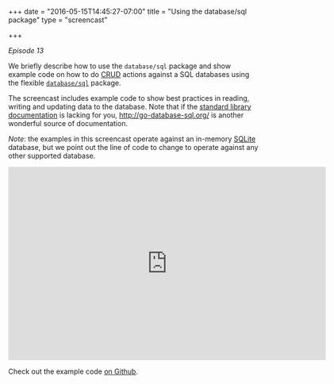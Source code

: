 +++
date = "2016-05-15T14:45:27-07:00"
title = "Using the database/sql package"
type = "screencast"

+++

_Episode 13_

We briefly describe how to use the `database/sql` package and show example code on how to do [CRUD](https://en.wikipedia.org/wiki/Create,_read,_update_and_delete) actions against a SQL databases using the flexible [`database/sql`](https://godoc.org/database/sql) package.

<!--more-->

The screencast includes example code to show best practices in reading, writing and updating data to the database. Note that if the [standard library documentation](https://godoc.org/database/sql) is lacking for you, http://go-database-sql.org/ is another wonderful source of documentation.

_Note_: the examples in this screencast operate against an in-memory [SQLite](https://www.sqlite.org/) database, but we point out the line of code to change to operate against any other supported database.

<iframe
  class="ytplayer"
  type="text/html"
  width="640"
  height="390"
  src="http://www.youtube.com/embed/nros7z5z-7M?autoplay=0&origin=http://www.goin5minutes.com"
  frameborder="0"
></iframe>

Check out the example code [on Github](https://github.com/arschles/go-in-5-minutes/tree/master/episode13).
